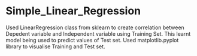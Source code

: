 # Simple_Linear_Regression
Used LinearRegression class from sklearn to create correlation between Depedent variable and Independent variable using Training Set.
This learnt model being used to predict values of Test set.
Used matplotlib.pyplot library to visualise Training and Test set.
